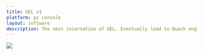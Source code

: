 ```yaml
---
title: GEL v3
platform: pc console
layout: software
description: The next incarnation of GEL. Eventually lead to Quack engine
---
```


![](http://junk.mikekasprzak.com/LifeFormula/Shot52b.jpg)